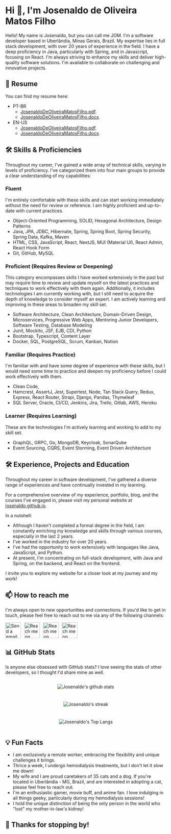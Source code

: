 # Hi 👋, I'm Josenaldo de Oliveira Matos Filho

Hello! My name is Josenaldo, but you can call me JOM. I'm a software developer based in Uberlândia, Minas Gerais, Brazil. My expertise lies in full stack development, with over 20 years of experience in the field. I have a deep proficiency in Java, particularly with Spring, and in Javascript, focusing on React. I'm always striving to enhance my skills and deliver high-quality software solutions. I'm available to collaborate on challenging and innovative projects.

## 📃 Resume

You can find my resume here:

- PT-BR
  - [JosenaldoDeOliveiraMatosFilho.pdf](/resume/pt/JosenaldoDeOliveiraMatosFilho.pdf).
  - [JosenaldoDeOliveiraMatosFilho.docx](/resume/pt/JosenaldoDeOliveiraMatosFilho.docx).
- EN-US
  - [JosenaldoDeOliveiraMatosFilho.pdf](/resume/en/JosenaldoDeOliveiraMatosFilho.pdf).
  - [JosenaldoDeOliveiraMatosFilho.docx](/resume/en/JosenaldoDeOliveiraMatosFilho.docx).

## 🛠️ Skills & Proficiencies

Throughout my career, I've gained a wide array of technical skills, varying in levels of proficiency. I've categorized them into four main groups to provide a clear understanding of my capabilities:

### Fluent

I'm entirely comfortable with these skills and can start working immediately without the need for review or reference. I am highly proficient and up-to-date with current practices.

- Object-Oriented Programming, SOLID, Hexagonal Architecture, Design Patterns
- Java, JPA, JDBC, Hibernate, Spring, Spring Boot, Spring Security, Spring Data, Kafka, Maven
- HTML, CSS, JavaScript, React, NextJS, MUI (Material UI), React Admin, React Hook Form
- Git, GitHub, MySQL

### Proficient (Requires Review or Deepening)

This category encompasses skills I have worked extensively in the past but may require time to review and update myself on the latest practices and techniques to work effectively with them again. Additionally, it includes technologies I am currently working with, but I still need to acquire the depth of knowledge to consider myself an expert. I am actively learning and improving in these areas to broaden my skill set.

- Software Architecture, Clean Architecture, Domain-Driven Design, Microservices, Progressive Web Apps, Mentoring Junior Developers, Software Testing, Database Modeling
- Junit, Mockito, JSF, EJB, CDI, Python
- Bootstrap, Typescript, Content Layer
- Docker, SQL, PostgreSQL, Scrum, Kanban, Notion

### Familiar (Requires Practice)

I'm familiar with and have some degree of experience with these skills, but I would need some time to practice and deepen my proficiency before I could work effectively with them.

- Clean Code,
- Hamcrest, AssertJ, Jest, Supertest, Node, Tan Stack Query, Redux, Express, React Router, Strapi, Django, Pandas, Thymeleaf
- SQL Server, Oracle, CI/CD, Jenkins, Jira, Trello, Gitlab, AWS, Heroku

### Learner (Requires Learning)

These are the technologies I'm actively learning and working to add to my skill set.

- GraphQL, GRPC, Go, MongoDB, Keycloak, SonarQube
- Event Sourcing, CQRS, Event Storming, Event Driven Architecture

## 🛠️ Experience, Projects and Education

Throughout my career in software development, I've gathered a diverse range of experiences and have continually invested in my learning.

For a comprehensive overview of my experience, portfolio, blog, and the courses I've engaged in, please visit my personal website at [josenaldo.github.io](https://josenaldo.github.io).

In a nutshell:

- Although I haven't completed a formal degree in the field, I am constantly enriching my knowledge and skills through various courses, especially in the last 2 years.
- I've worked in the industry for over 20 years.
- I've had the opportunity to work extensively with languages like Java, JavaScript, and Python.
- At present, I'm concentrating on full-stack development, with Java and Spring, on the backend, and React on the frontend.

I invite you to explore my website for a closer look at my journey and my work!

## 📫 How to reach me

I'm always open to new opportunities and connections. If you'd like to get in touch, please feel free to reach out to me via any of the following channels:

<div style="display: flex; flex-direction: row; gap: 10px; flex-wrap: wrap;">

  <a href='mailto:josenaldo@gmail.com' target='_blank'>
    <img alt="Send a email" src="https://img.shields.io/badge/gmail-EA4335.svg?style=for-the-badge&logo=gmail&logoColor=fff" height="49px" />
  </a>

  <a href='https://github.com/josenaldo' target='_blank'>
    <img alt="Reach me on Github" src="https://img.shields.io/badge/github-%23181717.svg?style=for-the-badge&logo=github&logoColor=fff" height="49px">
  </a>

  <a href='https://wa.me/+5534991830215' target='_blank'>
    <img alt="Reach me on Whatsapp" src="https://img.shields.io/badge/whatsapp-%2325D366.svg?style=for-the-badge&logo=whatsapp&logoColor=fff" height="49px" />
  </a>

  <a href='https://www.linkedin.com/in/josenaldo' target='_blank'>
    <img alt="Reach me on Linkedin" src="https://img.shields.io/badge/linkedin-0A66C2.svg?style=for-the-badge&logo=linkedin&logoColor=fff" height="49px" />
  </a>
</div>

## 📊 GitHub Stats

Is anyone else obsessed with GitHub stats? I love seeing the stats of other developers, so I thought I'd share mine as well.

<div style="display: flex; flex-direction: column; gap: 10px; flex-wrap: wrap; align-items: center;">

![Josenaldo's github stats](https://github-readme-stats.vercel.app/api?username=josenaldo&show_icons=true&theme=tokyonight)

![Josenaldo's streak](https://github-readme-streak-stats.herokuapp.com/?user=josenaldo&theme=tokyonight)

![Josenaldo's Top Langs](https://github-readme-stats.vercel.app/api/top-langs/?username=josenaldo&theme=tokyonight&layout=compact)

</div>

## 💡 Fun Facts

- I am exclusively a remote worker, embracing the flexibility and unique challenges it brings.
- Thrice a week, I undergo hemodialysis treatments, but I don't let it slow me down!
- My wife and I are proud caretakers of 35 cats and a dog. If you're located in Uberlândia - MG, Brazil, and are interested in adopting a cat, please feel free to reach out.
- I'm an enthusiastic gamer, movie buff, and anime fan. I love indulging in all things geeky, particularly during my hemodialysis sessions!
- I hold the unique distinction of being the only person in the world who "lost" my mother-in-law's kidney!

## 🙏 Thanks for stopping by!